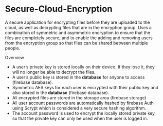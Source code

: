 # Secure-Cloud-Encryption
A secure application for encrypting files before they are uploaded to the cloud, as well as decrypting files that are in the encryption group. Uses a combination of symmetric and asymmetric encryption to ensure that the files are completely secure, and to enable the adding and removing users from the encryption group so that files can be shared between multiple people.

Overview
- A user’s private key is stored locally on their device. If they lose it, they will no longer be able to decrypt the files.
- A user’s public key is stored in the **database** for anyone to access (firebase database).
- Symmetric AES keys for each user is encrypted with their public key and also stored in the **database** (firebase database).
- All encrypted files are stored in the storage area (firebase storage)
- All user account passwords are automatically hashed by firebase Auth using Scrypt which is considered a very secure hashing algorithm.
- The account password is used to encrypt the locally stored private key so that the private key can only be used when the user is logged in.
